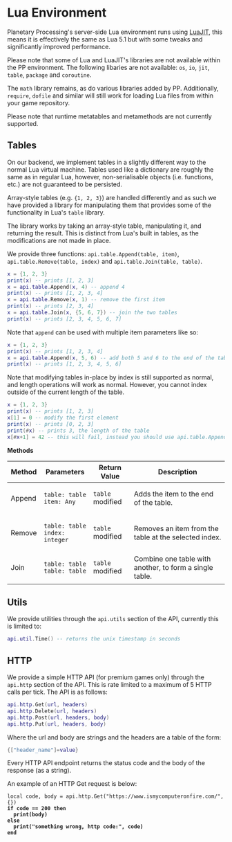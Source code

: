 # Lua Environment

Planetary Processing's server-side Lua environment runs using [LuaJIT](https://luajit.org/luajit.html), this means it is effectively the same as Lua 5.1 but with some tweaks and significantly improved performance.

Please note that some of Lua and LuaJIT's libraries are not available within the PP environment. The following libaries are not available: `os`, `io`, `jit`, `table`, `package` and `coroutine`.

The `math` library remains, as do various libraries added by PP. Additionally, `require`, `dofile` and similar will still work for loading Lua files from within your game repository.

Please note that runtime metatables and metamethods are not currently supported.

## Tables

On our backend, we implement tables in a slightly different way to the normal Lua virtual machine. Tables used like a dictionary are roughly the same as in regular Lua, however, non-serialisable objects (i.e. functions, etc.) are not guaranteed to be persisted.

Array-style tables (e.g. `{1, 2, 3}`) are handled differently and as such we have provided a library for manipulating them that provides some of the functionality in Lua's `table` library.

The library works by taking an array-style table, manipulating it, and returning the result. This is distinct from Lua's built in tables, as the modifications are not made in place.

We provide three functions: `api.table.Append(table, item)`, `api.table.Remove(table, index)` and `api.table.Join(table, table)`.

```lua
x = {1, 2, 3}
print(x) -- prints [1, 2, 3]
x = api.table.Append(x, 4) -- append 4
print(x) -- prints [1, 2, 3, 4]
x = api.table.Remove(x, 1) -- remove the first item
print(x) -- prints [2, 3, 4]
x = api.table.Join(x, {5, 6, 7}) -- join the two tables
print(x) -- prints [2, 3, 4, 5, 6, 7]
```

Note that `append` can be used with multiple item parameters like so:

```lua
x = {1, 2, 3}
print(x) -- prints [1, 2, 3, 4]
x = api.table.Append(x, 5, 6) -- add both 5 and 6 to the end of the table
print(x) -- prints [1, 2, 3, 4, 5, 6]
```

Note that modifying tables in-place by index is still supported as normal, and length operations will work as normal. However, you cannot index outside of the current length of the table.

```lua
x = {1, 2, 3}
print(x) -- prints [1, 2, 3]
x[1] = 0 -- modify the first element
print(x) -- prints [0, 2, 3]
print(#x) -- prints 3, the length of the table
x[#x+1] = 42 -- this will fail, instead you should use api.table.Append
```

**Methods**

| Method | Parameters                                                      | Return Value                          | Description                                             |
| ------ | --------------------------------------------------------------- | ------------------------------------- | ------------------------------------------------------- |
| Append | <p><code>table: table</code><br><code>item: Any</code></p>      | <p><code>table</code><br>modified</p> | Adds the item to the end of the table.                  |
| Remove | <p><code>table: table</code><br><code>index: integer</code></p> | <p><code>table</code><br>modified</p> | Removes an item from the table at the selected index.   |
| Join   | <p><code>table: table</code><br><code>table: table</code></p>   | <p><code>table</code><br>modified</p> | Combine one table with another, to form a single table. |

## Utils

We provide utilities through the `api.utils` section of the API, currently this is limited to:

```lua
api.util.Time() -- returns the unix timestamp in seconds
```

## HTTP

We provide a simple HTTP API (for premium games only) through the `api.http` section of the API. This is rate limited to a maximum of 5 HTTP calls per tick. The API is as follows:

```lua
api.http.Get(url, headers)
api.http.Delete(url, headers)
api.http.Post(url, headers, body)
api.http.Put(url, headers, body)
```

Where the url and body are strings and the headers are a table of the form:

```lua
{["header_name"]=value}
```

Every HTTP API endpoint returns the status code and the body of the response (as a string).

An example of an HTTP Get request is below:

<pre class="language-lua"><code class="lang-lua">local code, body = api.http.Get("https://www.ismycomputeronfire.com/", {})
<strong>if code == 200 then
</strong><strong>  print(body)
</strong><strong>else
</strong><strong>  print("something wrong, http code:", code)
</strong><strong>end
</strong></code></pre>
